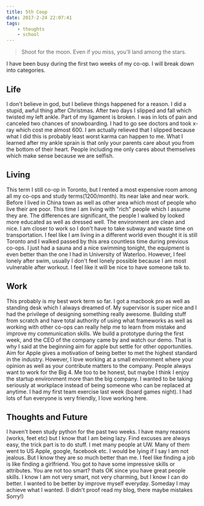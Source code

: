 ```yaml
---
title: 5th Coop
date: 2017-2-24 22:07:41
tags: 
    - thoughts 
    - school
---
```


> Shoot for the moon. Even if you miss, you'll land among the stars.

I have been busy during the first two weeks of my co-op. I will break down into categories.

## Life

I don't believe in god, but I believe things happened for a reason. I did a stupid, awful thing after Christmas. After two days I slipped and fall which twisted my left ankle. Part of my ligament is broken. I was in lots of pain and canceled two chances of snowboarding. I had to go see doctors and took x-ray which cost me almost 600. I am actually relieved that I slipped because what I did this is probably least worst karma can happen to me. What I learned after my ankle sprain is that only your parents care about you from the bottom of their heart. People including me only cares about themselves which make sense because we are selfish. 

## Living
This term I still co-op in Toronto, but I rented a most expensive room among all my co-ops and study terms(1200/month). Its near lake and near work. Before I lived in China town as well as other area which most of people who live their are poor. This time I am living with "rich" people which I assume they are. The differences are significant, the people I walked by looked more educated as well as dressed well. The environment are clean and nice. I am closer to work so I don't have to take subway and waste time on transportation. I feel like I am living in a different world even thought it is still Toronto and I walked passed by this area countless time during previous co-ops. I just had a sauna and a nice swimming tonight, the equipment is even better than the one I had in University of Waterloo. However, I feel lonely after swim, usually I don't feel lonely possible because I am most vulnerable after workout. I feel like it will be nice to have someone talk to.

## Work
This probably is my best work term so far. I got a macbook pro as well as standing desk which I always dreamed of. My supervisor is super nice and I had the privilege of designing something really awesome. Building stuff from scratch and have total authority of using what frameworks as well as working with other co-ops can really help me to learn from mistake and improve my communication skills. We build a prototype during the first week, and the CEO of the company came by and watch our demo. That is why I said at the beginning aim for apple but settle for other opportunities. Aim for Apple gives a motivation of being better to met the highest standard in the industry. However, I love working at a small environment where your opinion as well as your contribute matters to the company. People always want to work for the Big 4. Me too to be honest, but maybe I think I enjoy the startup environment more than the big company. I wanted to be taking seriously at workplace instead of being someone who can be replaced at anytime. I had my first team exercise last week (board games night). I had lots of fun everyone is very friendly, I love working here. 

## Thoughts and Future
I haven't been study python for the past two weeks. I have many reasons (works, feet etc) but I know that I am being lazy. Find excuses are always easy, the trick part is to do stuff. I met many people at UW. Many of them went to US Apple, google, facebook etc. I would be lying if I say I am not jealous. But I know they are so much better than me. I feel like finding a job is like finding a girlfriend. You got to have some impressive skills or attributes. You are not too smart? thats OK since you have great people skills. I know I am not very smart, not very charming, but I know I can do better. I wanted to be better by improve myself everyday. Someday I may achieve what I wanted. (I didn't proof read my blog, there maybe mistakes Sorry!)
